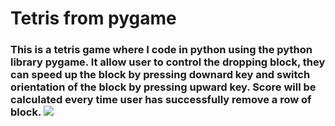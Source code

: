 # Tetris from pygame

<h3>This is a tetris game where I code in python using the python library pygame. It allow user to control the dropping block, they can speed up the block by pressing downard key and switch orientation of the block by pressing upward key. Score will be calculated every time user has successfully remove a row of block. <h3\>

<img src="https://github.com/Wayne-dot/Tetris/blob/main/image.png">
